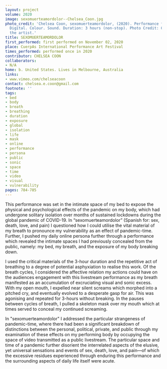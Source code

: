 ```yaml
---
layout: project
volume: 2020
image: sexomuerteamordolor--Chelsea_Coon.jpg
photo_credit: 'Chelsea Coon, sexomuerteamordolor, (2020). Performance for video (Livestream).
  Digital. Colour. Sound. Duration: 3 hours (non-stop). Photo Credit: Courtesy of
  the artist.'
title: SEXOMUERTEAMORDOLOR
first_performed: first performed on November 02, 2020
place: CuerpAs International Performance Art Festival
times_performed: performed once in 2020
contributor: CHELSEA COON
collaborators:
- N/A
home: b. United States. Lives in Melbourne, Australia
links:
- www.vimeo.com/chelseacoon
contact: chelsea.e.coon@gmail.com
footnote: ''
tags:
- bed
- body
- breath
- breathing
- duration
- exposure
- global
- isolation
- life
- mask
- online
- performance
- persona
- public
- sonic
- space
- time
- video
- visual
- vulnerability
pages: 784-785
---
```




This performance was set in the intimate space of my bed to expose the physical and psychological effects of the pandemic on my body, which had undergone solitary isolation over months of sustained lockdowns during the global pandemic of COVID-19. In “sexomuerteamordolor” (Spanish for: sex, death, love, and pain) I questioned how I could utilise the vital material of my breath to pronounce my vulnerability as an effect of pandemic-time. Further, I pushed my daily online persona further through a performance which revealed the intimate spaces I had previously concealed from the public, namely: my bed, my breath, and the exposure of my body breaking down. 

I used the critical materials of the 3-hour duration and the repetitive act of breathing to a degree of potential asphyxiation to realise this work. Of the breath cycles, I considered the affective relation my actions could have on the audiences  engagement with this livestream performance as my breath manifested as an accumulation of excruciating visual and sonic excess. With my open mouth, I expelled near silent screams which morphed into a pitched cry, and eventually evolved to a desperate gasp for air. This was agonising and repeated for 3-hours without breaking. In the pauses between cycles of breath, I pulled a skeleton mask over my mouth which at times served to conceal my continued screaming.

In "sexomuerteamordolor" I addressed the particular strangeness of pandemic-time, where there had been a significant breakdown of distinctions between the personal, political, private, and public through my examination of these effects on my performing body by occupying the space of video transmitted as a public livestream. The particular space and time of a pandemic further disorient the interrelated aspects of the elusive, yet universal sensations and events of sex, death, love, and pain—of which the excessive residues experienced through enduring this performance and the surrounding aspects of daily life itself were acute.
